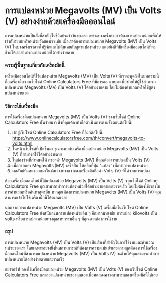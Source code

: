 การแปลงหน่วย Megavolts (MV) เป็น Volts (V) อย่างง่ายด้วยเครื่องมือออนไลน์
=========================================================================

การแปลงหน่วยเป็นสิ่งที่สำคัญในชีวิตประจำวันของเรา เพราะบางครั้งเราอาจต้องการแปลงหน่วยเพื่อให้เข้ากับระบบหรือหน่วยวัดของเรา เช่น เมื่อเราต้องการแปลงหน่วย Megavolts (MV) เป็น Volts (V) ในบางครั้งเราอาจไม่รู้จักและไม่คุ้นเคยกับสูตรแปลงหน่วย แต่อย่างดีที่มีเครื่องมือออนไลน์ที่จะช่วยให้เราสามารถแปลงหน่วยได้อย่างง่ายดาย

### ความรู้พื้นฐานเกี่ยวกับเครื่องมือนี้

เครื่องมือออนไลน์ที่ใช้แปลงหน่วย Megavolts (MV) เป็น Volts (V) ที่เราจะพูดถึงในบทความนี้คือเครื่องมือจากเว็บไซต์ Online Calculators Free ที่มีการออกแบบมาเพื่อช่วยให้ผู้ใช้สามารถแปลงหน่วย Megavolts (MV) เป็น Volts (V) ได้อย่างง่ายดาย โดยไม่ต้องคำนวณหรือใช้สูตรแปลงหน่วยเอง

### วิธีการใช้เครื่องมือ

การใช้เครื่องมือแปลงหน่วย Megavolts (MV) เป็น Volts (V) ของเว็บไซต์ Online Calculators Free นั้นง่ายมาก สิ่งที่คุณต้องทำคือดำเนินการตามขั้นตอนต่อไปนี้:

1. เข้าสู่เว็บไซต์ Online Calculators Free ที่ลิงก์ต่อไปนี้: <https://www.onlinecalculatorsfree.com/th/convert/megavolts-to-volts.html>
2. ในหน้าเว็บไซต์ที่เปิดขึ้นมา คุณจะพบกับเครื่องมือแปลงหน่วย Megavolts (MV) เป็น Volts (V) ที่สามารถใช้ได้อย่างง่ายดาย
3. ในช่องว่างที่กำหนดให้ กรอกค่า Megavolts (MV) ที่คุณต้องการแปลงเป็น Volts (V)
4. เมื่อกรอกค่า Megavolts (MV) เสร็จสิ้น ให้คลิกที่ปุ่ม "แปลง" เพื่อทำการแปลงหน่วย
5. ผลลัพธ์ที่แสดงออกมาในช่องว่างทางขวาของเครื่องมือคือค่า Volts (V) ที่ได้จากการแปลง

ด้วยเครื่องมือออนไลน์ที่ใช้แปลงหน่วย Megavolts (MV) เป็น Volts (V) จากเว็บไซต์ Online Calculators Free คุณสามารถทำการแปลงหน่วยได้อย่างง่ายดายและรวดเร็ว โดยไม่ต้องใช้เวลาในการคำนวณหรือค้นหาสูตรอื่น หากคุณต้องการแปลงหน่วย Megavolts (MV) เป็น Volts (V) คุณสามารถเข้าไปใช้เครื่องมือนี้ได้ตลอดเวลา

นอกจากการแปลงหน่วย Megavolts (MV) เป็น Volts (V) เครื่องมือในเว็บไซต์ Online Calculators Free ยังสนับสนุนการแปลงหน่วยอื่น ๆ อีกมากมาย เช่น การแปลง kilovolts เป็น volts หรือการแปลงหน่วยทางอุตสาหกรรมอื่น ๆ ที่คุณอาจต้องการใช้งาน

### สรุป

การแปลงหน่วย Megavolts (MV) เป็น Volts (V) เป็นเรื่องที่สำคัญในการใช้งานและคำนวณหน่วยของเรา โดยเฉพาะอย่างยิ่งในสถานการณ์ที่ต้องการความแม่นยำและความถูกต้อง การใช้เครื่องมือออนไลน์ที่สามารถแปลงหน่วย Megavolts (MV) เป็น Volts (V) จะช่วยให้คุณสามารถทำการแปลงหน่วยได้อย่างง่ายดายและรวดเร็ว

อย่ารอช้า! ลองใช้เครื่องมือแปลงหน่วย Megavolts (MV) เป็น Volts (V) ของเว็บไซต์ Online Calculators Free และลองแปลงหน่วยของคุณเองเพื่อทดลองความสามารถของเครื่องมือนี้ได้เลย